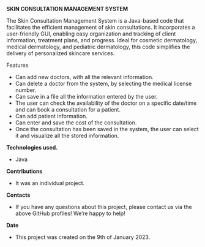 **SKIN CONSULTATION MANAGEMENT SYSTEM**

The Skin Consultation Management System is a Java-based code that facilitates the efficient management of skin consultations. It incorporates a user-friendly GUI, enabling easy organization and tracking of client information, treatment plans, and progress. Ideal for cosmetic dermatology, medical dermatology, and pediatric dermatology, this code simplifies the delivery of personalized skincare services.

Features

 - Can add new doctors, with all the relevant information.
 - Can delete a doctor from the system, by selecting the medical license number.
 - Can save in a file all the information entered by the user.
 - The user can check the availability of the doctor on a specific date/time and can book a consultation for a patient.
 - Can add patient information.
 - Can enter and save the cost of the consultation.
 - Once the consultation has been saved in the system, the user can select it and visualize all the stored information.

**Technologies used.**

 - Java

**Contributions**

 - It was an individual project.

**Contacts**

 - If you have any questions about this project, please contact us via
   the above GitHub profiles! We’re happy to help!

**Date**

 - This project was created on the 9th of January 2023.
